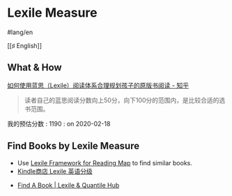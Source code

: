 # Lexile Measure

#lang/en

[[♯ English]]

## What & How

[如何使用蓝思（Lexile）阅读体系合理规划孩子的原版书阅读 - 知乎](https://www.dropbox.com/s/x3xq79nd7vjz2yv/%E5%A6%82%E4%BD%95%E4%BD%BF%E7%94%A8%E8%93%9D%E6%80%9D%EF%BC%88Lexile%EF%BC%89%E9%98%85%E8%AF%BB%E4%BD%93%E7%B3%BB%E5%90%88%E7%90%86%E8%A7%84%E5%88%92%E5%AD%A9%E5%AD%90%E7%9A%84%E5%8E%9F%E7%89%88%E4%B9%A6%E9%98%85%E8%AF%BB%20-%20%E7%9F%A5%E4%B9%8E.html?dl=0)

> 读者自己的蓝思阅读分数向上50分，向下100分的范围内，是比较合适的选书范围。

我的预估分数
: 1190
: on 2020-02-18

## Find Books by Lexile Measure

- Use [Lexile Framework for Reading Map](https://www.dropbox.com/s/37gsf8hh3ge8b9h/Lexile%20Framework%20for%20Reading%20Map.pdf?dl=0) to find similar books.
- [Kindle商店 Lexile 英语分级](https://www.amazon.cn/b?_encoding=UTF8&node=1974674071&pf_rd_i=116170071&pf_rd_m=A1AJ19PSB66TGU&pf_rd_p=429ba31d-1e1f-4454-85b7-5bc99a394bb9&pf_rd_r=9M4SMMHTQCVFF1N03E7R&pf_rd_s=tcg-slide-7&pf_rd_t=101&ref_=ch_auto_pc_slides)
* [Find A Book | Lexile & Quantile Hub](https://hub.lexile.com/find-a-book/book-results)
